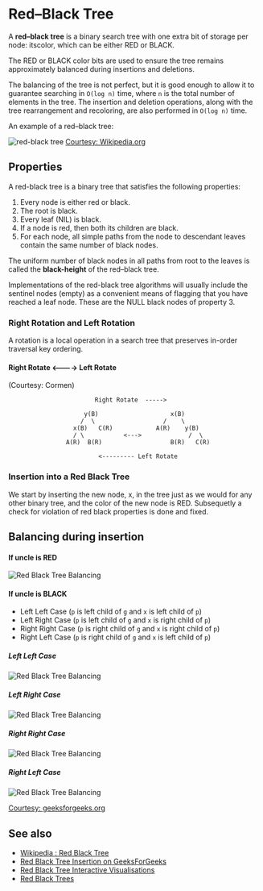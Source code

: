 # Red–Black Tree

A **red–black tree** is a binary search tree with one extra bit of storage 
per node: itscolor, which can be either RED or BLACK.

The RED or BLACK color bits are used to ensure the tree remains approximately balanced 
during insertions and deletions.

The balancing of the tree is not perfect, but it is good 
enough to allow it to guarantee searching in `O(log n)` time,
where `n` is the total number of elements in the tree. 
The insertion and deletion operations, along with the tree 
rearrangement and recoloring, are also performed 
in `O(log n)` time.

An example of a red–black tree:

![red-black tree](https://upload.wikimedia.org/wikipedia/commons/6/66/Red-black_tree_example.svg)
[Courtesy: Wikipedia.org](https://en.wikipedia.org/wiki/Red%E2%80%93black_tree)

## Properties

A red-black tree is a binary tree that satisfies the following properties:

1. Every node is either red or black.
2. The root is black.
3. Every leaf (NIL) is black.
4. If a node is red, then both its children are black.
5. For each node, all simple paths from the node to descendant leaves contain the same number of black nodes.

The uniform number of black nodes in all paths from root to the leaves 
is called the **black-height** of the red–black tree.

Implementations of the red-black tree algorithms will usually include the 
sentinel nodes (empty) as a convenient means of flagging that you have reached 
a leaf node. These are the NULL black nodes of property 3.

### Right Rotation and Left Rotation

A rotation is a local operation in a search tree that preserves in-order traversal key ordering.

#### Right Rotate <----> Left Rotate 
(Courtesy: Cormen)

                            Right Rotate  ----->

                         y(B)                    x(B)
                        /  \                   /    \
                      x(B)   C(R)            A(R)    y(B)
                      / \           <--->             /  \
                    A(R)  B(R)                   B(R)   C(R)
                        
                             <--------- Left Rotate

### Insertion into a Red Black Tree 

We start by inserting the new node, x, in the tree just as we would for any other binary tree, and the color of the new node is RED. Subsequetly a check for violation of red black properties is done and fixed.

## Balancing during insertion

#### If uncle is RED
![Red Black Tree Balancing](https://www.geeksforgeeks.org/wp-content/uploads/redBlackCase2.png)

#### If uncle is BLACK

- Left Left Case (`p` is left child of `g` and `x` is left child of `p`)
- Left Right Case (`p` is left child of `g` and `x` is right child of `p`)
- Right Right Case (`p` is right child of `g` and `x` is right child of `p`)
- Right Left Case (`p` is right child of `g` and `x` is left child of `p`)

##### Left Left Case 

![Red Black Tree Balancing](https://www.geeksforgeeks.org/wp-content/uploads/redBlackCase3a1.png)

##### Left Right Case 

![Red Black Tree Balancing](https://www.geeksforgeeks.org/wp-content/uploads/redBlackCase3b.png)

##### Right Right Case

![Red Black Tree Balancing](https://www.geeksforgeeks.org/wp-content/uploads/redBlackCase3c.png)

##### Right Left Case 

![Red Black Tree Balancing](https://www.geeksforgeeks.org/wp-content/uploads/redBlackCase3d.png)

[Courtesy: geeksforgeeks.org](https://www.geeksforgeeks.org/red-black-tree-set-2-insert/)

## See also

- [Wikipedia : Red Black Tree](https://en.wikipedia.org/wiki/Red%E2%80%93black_tree)
- [Red Black Tree Insertion on GeeksForGeeks](https://www.geeksforgeeks.org/red-black-tree-set-2-insert/)
- [Red Black Tree Interactive Visualisations](https://www.cs.usfca.edu/~galles/visualization/RedBlack.html)
- [Red Black Trees](https://www.cs.auckland.ac.nz/software/AlgAnim/red_black.html)
